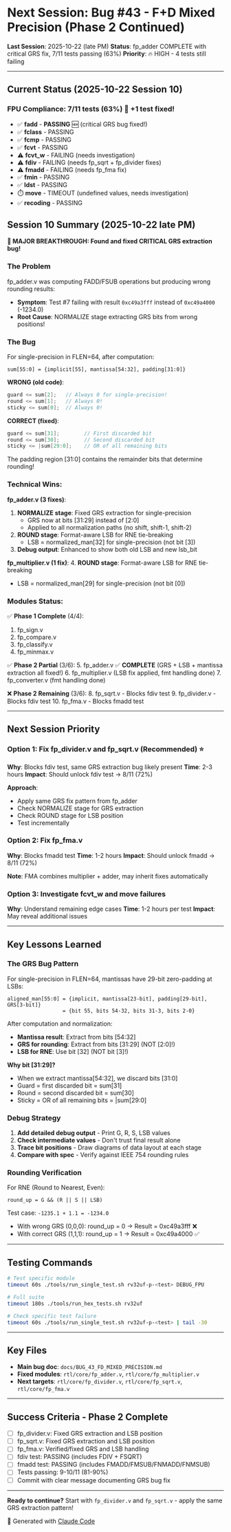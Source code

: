 # Next Session: Bug #43 - F+D Mixed Precision (Phase 2 Continued)

**Last Session**: 2025-10-22 (late PM)
**Status**: fp_adder COMPLETE with critical GRS fix, 7/11 tests passing (63%)
**Priority**: 🔥 HIGH - 4 tests still failing

---

## Current Status (2025-10-22 Session 10)

### FPU Compliance: 7/11 tests (63%) 🎉 +1 test fixed!

- ✅ **fadd** - **PASSING** 🆕 (critical GRS bug fixed!)
- ✅ **fclass** - PASSING
- ✅ **fcmp** - PASSING
- ✅ **fcvt** - PASSING
- ⚠️ **fcvt_w** - FAILING (needs investigation)
- ⚠️ **fdiv** - FAILING (needs fp_sqrt + fp_divider fixes)
- ⚠️ **fmadd** - FAILING (needs fp_fma fix)
- ✅ **fmin** - PASSING
- ✅ **ldst** - PASSING
- ⏱️ **move** - TIMEOUT (undefined values, needs investigation)
- ✅ **recoding** - PASSING

## Session 10 Summary (2025-10-22 late PM)

**🎉 MAJOR BREAKTHROUGH: Found and fixed CRITICAL GRS extraction bug!**

### The Problem
fp_adder.v was computing FADD/FSUB operations but producing wrong rounding results:
- **Symptom**: Test #7 failing with result `0xc49a3fff` instead of `0xc49a4000` (-1234.0)
- **Root Cause**: NORMALIZE stage extracting GRS bits from wrong positions!

### The Bug
For single-precision in FLEN=64, after computation:
```
sum[55:0] = {implicit[55], mantissa[54:32], padding[31:0]}
```

**WRONG (old code)**:
```verilog
guard <= sum[2];   // Always 0 for single-precision!
round <= sum[1];   // Always 0!
sticky <= sum[0];  // Always 0!
```

**CORRECT (fixed)**:
```verilog
guard <= sum[31];        // First discarded bit
round <= sum[30];        // Second discarded bit
sticky <= |sum[29:0];    // OR of all remaining bits
```

The padding region [31:0] contains the remainder bits that determine rounding!

### Technical Wins:

**fp_adder.v (3 fixes)**:
1. **NORMALIZE stage**: Fixed GRS extraction for single-precision
   - GRS now at bits [31:29] instead of [2:0]
   - Applied to all normalization paths (no shift, shift-1, shift-2)
2. **ROUND stage**: Format-aware LSB for RNE tie-breaking
   - LSB = normalized_man[32] for single-precision (not bit [3])
3. **Debug output**: Enhanced to show both old LSB and new lsb_bit

**fp_multiplier.v (1 fix)**:
4. **ROUND stage**: Format-aware LSB for RNE tie-breaking
   - LSB = normalized_man[29] for single-precision (not bit [0])

### Modules Status:
✅ **Phase 1 Complete** (4/4):
1. fp_sign.v
2. fp_compare.v
3. fp_classify.v
4. fp_minmax.v

✅ **Phase 2 Partial** (3/6):
5. fp_adder.v ✅ **COMPLETE** (GRS + LSB + mantissa extraction all fixed!)
6. fp_multiplier.v (LSB fix applied, fmt handling done)
7. fp_converter.v (fmt handling done)

❌ **Phase 2 Remaining** (3/6):
8. fp_sqrt.v - Blocks fdiv test
9. fp_divider.v - Blocks fdiv test
10. fp_fma.v - Blocks fmadd test

---

## Next Session Priority

### Option 1: Fix fp_divider.v and fp_sqrt.v (Recommended) ⭐
**Why**: Blocks fdiv test, same GRS extraction bug likely present
**Time**: 2-3 hours
**Impact**: Should unlock fdiv test → 8/11 (72%)

**Approach**:
- Apply same GRS fix pattern from fp_adder
- Check NORMALIZE stage for GRS extraction
- Check ROUND stage for LSB position
- Test incrementally

### Option 2: Fix fp_fma.v
**Why**: Blocks fmadd test
**Time**: 1-2 hours
**Impact**: Should unlock fmadd → 8/11 (72%)

**Note**: FMA combines multiplier + adder, may inherit fixes automatically

### Option 3: Investigate fcvt_w and move failures
**Why**: Understand remaining edge cases
**Time**: 1-2 hours per test
**Impact**: May reveal additional issues

---

## Key Lessons Learned

### The GRS Bug Pattern

For single-precision in FLEN=64, mantissas have 29-bit zero-padding at LSBs:
```
aligned_man[55:0] = {implicit, mantissa[23-bit], padding[29-bit], GRS[3-bit]}
                  = {bit 55, bits 54-32, bits 31-3, bits 2-0}
```

After computation and normalization:
- **Mantissa result**: Extract from bits [54:32]
- **GRS for rounding**: Extract from bits [31:29] (NOT [2:0]!)
- **LSB for RNE**: Use bit [32] (NOT bit [3]!)

**Why bit [31:29]?**
- When we extract mantissa[54:32], we discard bits [31:0]
- Guard = first discarded bit = sum[31]
- Round = second discarded bit = sum[30]
- Sticky = OR of all remaining bits = |sum[29:0]

### Debug Strategy

1. **Add detailed debug output** - Print G, R, S, LSB values
2. **Check intermediate values** - Don't trust final result alone
3. **Trace bit positions** - Draw diagrams of data layout at each stage
4. **Compare with spec** - Verify against IEEE 754 rounding rules

### Rounding Verification

For RNE (Round to Nearest, Even):
```
round_up = G && (R || S || LSB)
```

Test case: `-1235.1 + 1.1 = -1234.0`
- With wrong GRS (0,0,0): round_up = 0 → Result = 0xc49a3fff ❌
- With correct GRS (1,1,1): round_up = 1 → Result = 0xc49a4000 ✅

---

## Testing Commands

```bash
# Test specific module
timeout 60s ./tools/run_single_test.sh rv32uf-p-<test> DEBUG_FPU

# Full suite
timeout 180s ./tools/run_hex_tests.sh rv32uf

# Check specific test failure
timeout 60s ./tools/run_single_test.sh rv32uf-p-<test> | tail -30
```

---

## Key Files

- **Main bug doc**: `docs/BUG_43_FD_MIXED_PRECISION.md`
- **Fixed modules**: `rtl/core/fp_adder.v`, `rtl/core/fp_multiplier.v`
- **Next targets**: `rtl/core/fp_divider.v`, `rtl/core/fp_sqrt.v`, `rtl/core/fp_fma.v`

---

## Success Criteria - Phase 2 Complete

- [ ] fp_divider.v: Fixed GRS extraction and LSB position
- [ ] fp_sqrt.v: Fixed GRS extraction and LSB position
- [ ] fp_fma.v: Verified/fixed GRS and LSB handling
- [ ] fdiv test: PASSING (includes FDIV + FSQRT)
- [ ] fmadd test: PASSING (includes FMADD/FMSUB/FNMADD/FNMSUB)
- [ ] Tests passing: 9-10/11 (81-90%)
- [ ] Commit with clear message documenting GRS bug fix

---

**Ready to continue?** Start with `fp_divider.v` and `fp_sqrt.v` - apply the same GRS extraction pattern!

🤖 Generated with [Claude Code](https://claude.com/claude-code)

